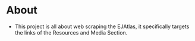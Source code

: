 # About
- This project is all about web scraping the EJAtlas, it specifically targets the links of the Resources and Media Section.
